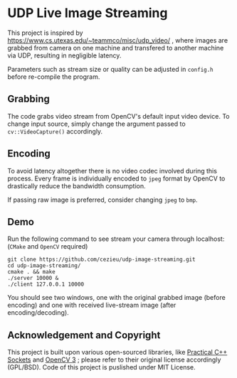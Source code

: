 # UDP Live Image Streaming

This project is inspired by https://www.cs.utexas.edu/~teammco/misc/udp_video/ , where images are grabbed from camera on one machine and transfered to another machine via UDP, resulting in negligible latency.

Parameters such as stream size or quality can be adjusted in `config.h` before re-compile the program.

## Grabbing

The code grabs video stream from OpenCV's default input video device. To change input source, simply change the argument passed to `cv::VideoCapture()` accordingly.

## Encoding

To avoid latency altogether there is no video codec involved during this process. Every frame is individually encoded to `jpeg` format by OpenCV to drastically reduce the bandwidth consumption.

If passing raw image is preferred, consider changing `jpeg` to `bmp`.

## Demo

Run the following command to see stream your camera through localhost: (`CMake` and `OpenCV` required)
```
git clone https://github.com/cezieu/udp-image-streaming.git
cd udp-image-streaming/
cmake . && make
./server 10000 &
./client 127.0.0.1 10000
```

You should see two windows, one with the original grabbed image (before encoding) and one with received live-stream image (after encoding/decoding).

## Acknowledgement and Copyright
This project is built upon various open-sourced libraries, like [Practical C++ Sockets](http://cs.ecs.baylor.edu/~donahoo/practical/CSockets/practical/) and [OpenCV 3](http://opencv.org/) ; please refer to their original license accordingly (GPL/BSD). Code of this project is puslished under MIT License.
